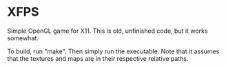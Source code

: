 
XFPS
==============================================================================
Simple OpenGL game for X11.
This is old, unfinished code, but it works somewhat.

To build, run "make".  Then simply run the executable.  Note that it
assumes that the textures and maps are in their respective relative
paths.

